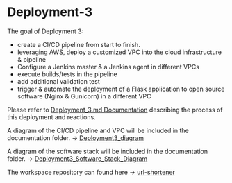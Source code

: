 # Deployment-3

The goal of Deployment 3:

 * create a CI/CD pipeline from start to finish.
 * leveraging AWS, deploy a customized VPC into the cloud infrastructure & pipeline
 * Configure a Jenkins master & a Jenkins agent in different VPCs
 * execute builds/tests in the pipeline
 * add additional validation test
 * trigger & automate the deployment of a Flask application to open source software (Nginx & Gunicorn) in a different VPC


Please refer to [Deployment_3.md Documentation](https://github.com/SterlingMcKinley/KuraLabs/blob/main/Deployments/Deployment3/Documentation/Deployment_3.md) describing the process of this deployment and reactions.
      
A diagram of the CI/CD pipeline and VPC will be included in the documentation folder. -> [Deployment3_diagram](https://github.com/SterlingMcKinley/KuraLabs/blob/main/Deployments/Deployment3/Documentation/deployment3_diagram.drawio.pdf)
   
A diagram of the software stack will be included in the documentation folder. -> [Deployment3_Software_Stack_Diagram](https://github.com/SterlingMcKinley/KuraLabs/blob/main/Deployments/Deployment3/Documentation/Deployment3_Software_Stack_Diagram.png)

The workspace repository can found here -> [url-shortener](https://github.com/SterlingMcKinley/kuralabs_deployment_3.git) 

